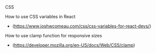 CSS

How to use CSS variables in React
- (https://www.joshwcomeau.com/css/css-variables-for-react-devs/)

How to use clamp function for responsive sizes
- (https://developer.mozilla.org/en-US/docs/Web/CSS/clamp)